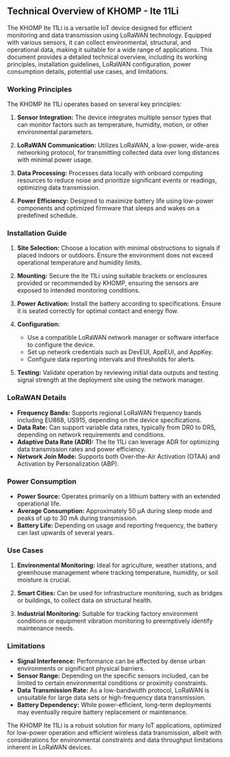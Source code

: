 ## Technical Overview of KHOMP - Ite 11Li

The KHOMP Ite 11Li is a versatile IoT device designed for efficient monitoring and data transmission using LoRaWAN technology. Equipped with various sensors, it can collect environmental, structural, and operational data, making it suitable for a wide range of applications. This document provides a detailed technical overview, including its working principles, installation guidelines, LoRaWAN configuration, power consumption details, potential use cases, and limitations.

### Working Principles

The KHOMP Ite 11Li operates based on several key principles:

1. **Sensor Integration:** The device integrates multiple sensor types that can monitor factors such as temperature, humidity, motion, or other environmental parameters.

2. **LoRaWAN Communication:** Utilizes LoRaWAN, a low-power, wide-area networking protocol, for transmitting collected data over long distances with minimal power usage.

3. **Data Processing:** Processes data locally with onboard computing resources to reduce noise and prioritize significant events or readings, optimizing data transmission.

4. **Power Efficiency:** Designed to maximize battery life using low-power components and optimized firmware that sleeps and wakes on a predefined schedule.

### Installation Guide

1. **Site Selection:** Choose a location with minimal obstructions to signals if placed indoors or outdoors. Ensure the environment does not exceed operational temperature and humidity limits.

2. **Mounting:** Secure the Ite 11Li using suitable brackets or enclosures provided or recommended by KHOMP, ensuring the sensors are exposed to intended monitoring conditions.

3. **Power Activation:** Install the battery according to specifications. Ensure it is seated correctly for optimal contact and energy flow.

4. **Configuration:**
   - Use a compatible LoRaWAN network manager or software interface to configure the device.
   - Set up network credentials such as DevEUI, AppEUI, and AppKey.
   - Configure data reporting intervals and thresholds for alerts.

5. **Testing:** Validate operation by reviewing initial data outputs and testing signal strength at the deployment site using the network manager.

### LoRaWAN Details

- **Frequency Bands:** Supports regional LoRaWAN frequency bands including EU868, US915, depending on the device specifications.
- **Data Rate:** Can support variable data rates, typically from DR0 to DR5, depending on network requirements and conditions.
- **Adaptive Data Rate (ADR):** The Ite 11Li can leverage ADR for optimizing data transmission rates and power efficiency.
- **Network Join Mode:** Supports both Over-the-Air Activation (OTAA) and Activation by Personalization (ABP).

### Power Consumption

- **Power Source:** Operates primarily on a lithium battery with an extended operational life.
- **Average Consumption:** Approximately 50 µA during sleep mode and peaks of up to 30 mA during transmission.
- **Battery Life:** Depending on usage and reporting frequency, the battery can last upwards of several years.

### Use Cases

1. **Environmental Monitoring:** Ideal for agriculture, weather stations, and greenhouse management where tracking temperature, humidity, or soil moisture is crucial.
   
2. **Smart Cities:** Can be used for infrastructure monitoring, such as bridges or buildings, to collect data on structural health.

3. **Industrial Monitoring:** Suitable for tracking factory environment conditions or equipment vibration monitoring to preemptively identify maintenance needs.

### Limitations

- **Signal Interference:** Performance can be affected by dense urban environments or significant physical barriers.
- **Sensor Range:** Depending on the specific sensors included, can be limited to certain environmental conditions or proximity constraints.
- **Data Transmission Rate:** As a low-bandwidth protocol, LoRaWAN is unsuitable for large data sets or high-frequency data transmission.
- **Battery Dependency:** While power-efficient, long-term deployments may eventually require battery replacement or maintenance.

The KHOMP Ite 11Li is a robust solution for many IoT applications, optimized for low-power operation and efficient wireless data transmission, albeit with considerations for environmental constraints and data throughput limitations inherent in LoRaWAN devices.